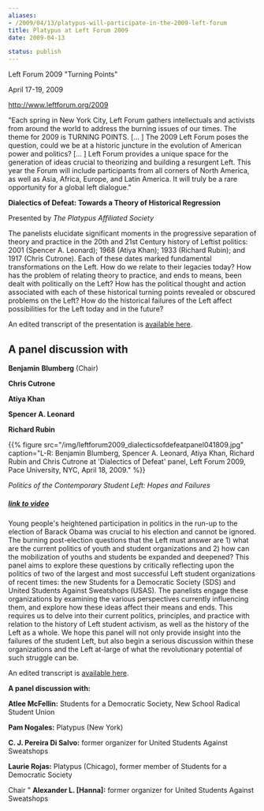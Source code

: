 ```yaml
---
aliases:
- /2009/04/13/platypus-will-participate-in-the-2009-left-forum
title: Platypus at Left Forum 2009
date: 2009-04-13

status: publish
---
```


Left Forum 2009 "Turning Points"


April 17-19, 2009

<http://www.leftforum.org/2009>

<!-- ![platypuslf0406091](/img/platypuslf0406091-1023x688.jpg "platypuslf0406091") -->

"Each spring in New York City, Left Forum gathers intellectuals and activists from around the world to address the burning issues of our times. The theme for 2009 is TURNING POINTS. [... ] The 2009 Left Forum poses the question, could we be at a historic juncture in the evolution of American power and politics? [... ] Left Forum provides a unique space for the generation of ideas crucial to theorizing and building a resurgent Left. This year the Forum will include participants from all corners of North America, as well as Asia, Africa, Europe, and Latin America. It will truly be a rare opportunity for a global left dialogue."

**Dialectics of Defeat: Towards a Theory of Historical Regression**

Presented by *The Platypus Affiliated Society*
<!--
[![Dialectics of Defeat video animated thumbnail stills](/img/DialecticsofDefeat.gif)](http://www.youtube.com/watch?v=T8CeiWAhsA0)
-->
The panelists elucidate significant moments in the progressive separation of theory and practice in the 20th and 21st Century history of Leftist politics: 2001 (Spencer A. Leonard); 1968 (Atiya Khan); 1933 (Richard Rubin); and 1917 (Chris Cutrone). Each of these dates marked fundamental transformations on the Left. How do we relate to their legacies today? How has the problem of relating theory to practice, and ends to means, been dealt with politically on the Left? How has the political thought and action associated with each of these historical turning points revealed or obscured problems on the Left? How do the historical failures of the Left affect possibilities for the Left today and in the future?

An edited transcript of the presentation is [available here](category/pr/issue17-pr/).

## A panel discussion with

**Benjamin** **Blumberg** (Chair)

**Chris Cutrone**

**Atiya Khan**

**Spencer A. Leonard**

**Richard Rubin**

{{% figure src="/img/leftforum2009_dialecticsofdefeatpanel041809.jpg" caption="L-R: Benjamin Blumberg, Spencer A. Leonard, Atiya Khan, Richard Rubin and Chris Cutrone at 'Dialectics of Defeat' panel, Left Forum 2009, Pace University, NYC, April 18, 2009." %}}


*Politics of the Contemporary Student Left: Hopes and Failures*
<!--
[![Contemporary Student Left video animated thumbnail stills](/img/ContemporaryStudentPolitics.gif?cnt=0)](http://www.archive.org/details/ContemporaryStudentLeftLeftForum2009NYC041809)

<!-- [![](/img/ContemporaryStudentPolitics.gif?cnt=0 "Contemporary Student Left video thumbnail still images")](http://www.archive.org/details/ContemporaryStudentLeftLeftForum2009NYC041809) -->

##### [link to video](http://www.archive.org/details/ContemporaryStudentLeftLeftForum2009NYC041809)

Young people's heightened participation in politics in the run-up to the election of Barack Obama was crucial to his election and cannot be ignored. The burning post-election questions that the Left must answer are 1) what are the current politics of youth and student organizations and 2) how can the mobilization of youths and students be expanded and deepened? This panel aims to explore these questions by critically reflecting upon the politics of two of the largest and most successful Left student organizations of recent times: the new Students for a Democratic Society (SDS) and United Students Against Sweatshops (USAS). The panelists engage these organizations by examining the various perspectives currently influencing them, and explore how these ideas affect their means and ends. This requires us to delve into their current politics, principles, and practice with relation to the history of Left student activism, as well as the history of the Left as a whole. We hope this panel will not only provide insight into the failures of the student Left, but also begin a serious discussion within these organizations and the Left at-large of what the revolutionary potential of such struggle can be.

An edited transcript is [available here](/2009/09/30/politics-of-the-contemporary-student-left/).

**A panel discussion with:**

**Atlee McFellin:** Students for a Democratic Society, New School Radical Student Union

**Pam Nogales:** Platypus (New York)

**C. J. Pereira Di Salvo:** former organizer for United Students Against Sweatshops

**Laurie Rojas:** Platypus (Chicago), former member of Students for a Democratic Society

Chair " **Alexander L. [Hanna]:** former organizer for United Students Against Sweatshops
